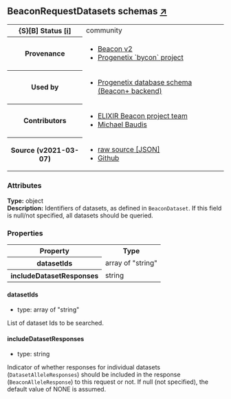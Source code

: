 
<div id="schema-header-title">
  <h2>BeaconRequestDatasets <span id="schema-header-title-project">schemas <a href="https://github.com/progenetix/schemas" target="_BLANK">&nearr;</a></span> </h2>
</div>

<table id="schema-header-table">
  <tr>
    <th>{S}[B] Status <a href="https://schemablocks.org/about/sb-status-levels.html">[i]</a></th>
    <td><div id="schema-header-status">community</div></td>
  </tr>

  <tr>
    <th>Provenance</th>
    <td>
      <ul>
<li><a href="https://github.com/ga4gh-beacon/specification-v2">Beacon v2</a></li>
<li><a href="https://github.com/progenetix/bycon/">Progenetix `bycon` project</a></li>
      </ul>
    </td>
  </tr>
  <tr>
    <th>Used by</th>
    <td>
      <ul>
<li><a href="https://github.com/progenetix/schemas/">Progenetix database schema (Beacon+ backend)</a></li>
      </ul>
    </td>
  </tr>

<!--more-->

  <tr>
    <th>Contributors</th>
    <td>
      <ul>
<li><a href="http://beacon-project.io">ELIXIR Beacon project team</a></li>
<li><a href="https://orcid.org/0000-0002-9903-4248">Michael Baudis</a></li>
      </ul>
    </td>
  </tr>
  <tr>
    <th>Source (v2021-03-07)</th>
    <td>
      <ul>
        <li><a href="current/BeaconRequestDatasets.json" target="_BLANK">raw source [JSON]</a></li>
        <li><a href="https://github.com/progenetix/schemas/blob/master/schemas/BeaconRequestDatasets.yaml" target="_BLANK">Github</a></li>
      </ul>
    </td>
  </tr>
</table>

<div id="schema-attributes-title">
  <h3>Attributes</h3>
</div>

  
__Type:__ object  
__Description:__ Identifiers of datasets, as defined in `BeaconDataset`. If this field is null/not specified, all datasets should be queried.
### Properties

<table id="schema-properties-table">
  <tr>
    <th>Property</th>
    <th>Type</th>
  </tr>
  <tr>
    <th>datasetIds</th>
    <td>array of "string"</td>
  </tr>
  <tr>
    <th>includeDatasetResponses</th>
    <td>string</td>
  </tr>

</table>


#### datasetIds

* type: array of "string"

List of dataset Ids to be searched.



#### includeDatasetResponses

* type: string

Indicator of whether responses for individual datasets (`DatasetAlleleResponses`) should be included in the response (`BeaconAlleleResponse`) to this request or not. If null (not specified), the default value of NONE is assumed.


